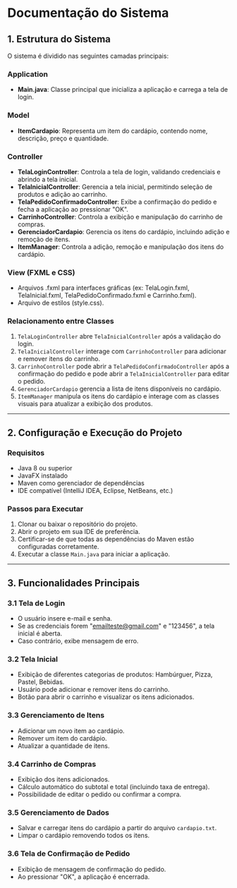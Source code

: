 # Documentação do Sistema

## 1. Estrutura do Sistema

O sistema é dividido nas seguintes camadas principais:

### **Application**
- **Main.java**: Classe principal que inicializa a aplicação e carrega a tela de login.

### **Model**
- **ItemCardapio**: Representa um item do cardápio, contendo nome, descrição, preço e quantidade.

### **Controller**
- **TelaLoginController**: Controla a tela de login, validando credenciais e abrindo a tela inicial.
- **TelaInicialController**: Gerencia a tela inicial, permitindo seleção de produtos e adição ao carrinho.
- **TelaPedidoConfirmadoController**: Exibe a confirmação do pedido e fecha a aplicação ao pressionar "OK".
- **CarrinhoController**: Controla a exibição e manipulação do carrinho de compras.
- **GerenciadorCardapio**: Gerencia os itens do cardápio, incluindo adição e remoção de itens.
- **ItemManager**: Controla a adição, remoção e manipulação dos itens do cardápio.

### **View (FXML e CSS)**
- Arquivos .fxml para interfaces gráficas (ex: TelaLogin.fxml, TelaInicial.fxml, TelaPedidoConfirmado.fxml e Carrinho.fxml).
- Arquivo de estilos (style.css).

### **Relacionamento entre Classes**
1. `TelaLoginController` abre `TelaInicialController` após a validação do login.
2. `TelaInicialController` interage com `CarrinhoController` para adicionar e remover itens do carrinho.
3. `CarrinhoController` pode abrir a `TelaPedidoConfirmadoController` após a confirmação do pedido e pode abrir a `TelaInicialController` para editar o pedido.
4. `GerenciadorCardapio` gerencia a lista de itens disponíveis no cardápio.
5. `ItemManager` manipula os itens do cardápio e interage com as classes visuais para atualizar a exibição dos produtos.

---

## 2. Configuração e Execução do Projeto

### **Requisitos**
- Java 8 ou superior
- JavaFX instalado
- Maven como gerenciador de dependências
- IDE compatível (IntelliJ IDEA, Eclipse, NetBeans, etc.)

### **Passos para Executar**
1. Clonar ou baixar o repositório do projeto.
2. Abrir o projeto em sua IDE de preferência.
3. Certificar-se de que todas as dependências do Maven estão configuradas corretamente.
4. Executar a classe `Main.java` para iniciar a aplicação.

---

## 3. Funcionalidades Principais

### **3.1 Tela de Login**
- O usuário insere e-mail e senha.
- Se as credenciais forem "emailteste@gmail.com" e "123456", a tela inicial é aberta.
- Caso contrário, exibe mensagem de erro.

### **3.2 Tela Inicial**
- Exibição de diferentes categorias de produtos: Hambúrguer, Pizza, Pastel, Bebidas.
- Usuário pode adicionar e remover itens do carrinho.
- Botão para abrir o carrinho e visualizar os itens adicionados.

### **3.3 Gerenciamento de Itens**
- Adicionar um novo item ao cardápio.
- Remover um item do cardápio.
- Atualizar a quantidade de itens.

### **3.4 Carrinho de Compras**
- Exibição dos itens adicionados.
- Cálculo automático do subtotal e total (incluindo taxa de entrega).
- Possibilidade de editar o pedido ou confirmar a compra.

### **3.5 Gerenciamento de Dados**
- Salvar e carregar itens do cardápio a partir do arquivo `cardapio.txt`.
- Limpar o cardápio removendo todos os itens.

### **3.6 Tela de Confirmação de Pedido**
- Exibição de mensagem de confirmação do pedido.
- Ao pressionar "OK", a aplicação é encerrada.




